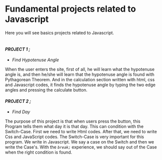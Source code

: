 # Fundamental projects related to Javascript
 Here you will see basics projects related to Javascript. <br><br>
#### <b><i>PROJECT 1 ;</b></i>
<ul>
  <li><em>Find Hypotenuse Angle</em></li>
 </ul>

When the user enters the site, first of all, he will learn what the hypotenuse angle is, and then he/she will learn that the hypotenuse angle is found with Pythagorean Theorem. And in the calculation section written with html, css and Javascript codes, it finds the hypotenuse angle by typing the two edge angles and pressing the calculate button. 

#### <b><em>PROJECT 2 ;</b></em>
<ul>
  <li><em>Find Day</em></li>
 </ul>
 
The purpose of this project is that when users press the button, this Program tells them what day it is that day. This can condition with the Switch-Case. First we need to write Html codes. After that, we need to write Css and JavaScript codes. The Switch-Case is very important for this program. We write in Javascript. We say a case on the Switch and then we write the Case's. With the *`break;`* experience, we should say out of the Case when the right condition is found.
